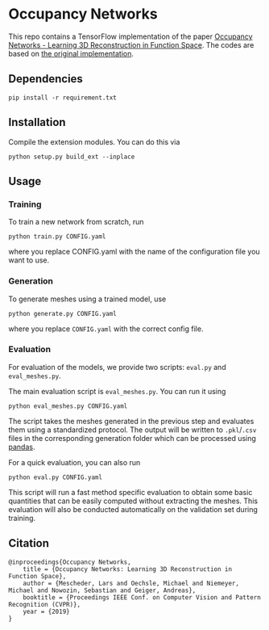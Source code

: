# Occupancy Networks
This repo contains a TensorFlow implementation of the paper [Occupancy Networks - Learning 3D Reconstruction in Function Space](https://avg.is.tuebingen.mpg.de/publications/occupancy-networks). The codes are based on [the original implementation](https://github.com/autonomousvision/occupancy_networks).


## Dependencies
```
pip install -r requirement.txt
```
## Installation
Compile the extension modules. You can do this via
```
python setup.py build_ext --inplace
```
## Usage
### Training
To train a new network from scratch, run
```
python train.py CONFIG.yaml
```
where you replace CONFIG.yaml with the name of the configuration file you want to use.

### Generation
To generate meshes using a trained model, use
```
python generate.py CONFIG.yaml
```
where you replace `CONFIG.yaml` with the correct config file.

### Evaluation
For evaluation of the models, we provide two scripts: `eval.py` and `eval_meshes.py`.

The main evaluation script is `eval_meshes.py`.
You can run it using
```
python eval_meshes.py CONFIG.yaml
```
The script takes the meshes generated in the previous step and evaluates them using a standardized protocol.
The output will be written to `.pkl`/`.csv` files in the corresponding generation folder which can be processed using [pandas](https://pandas.pydata.org/).

For a quick evaluation, you can also run
```
python eval.py CONFIG.yaml
```
This script will run a fast method specific evaluation to obtain some basic quantities that can be easily computed without extracting the meshes.
This evaluation will also be conducted automatically on the validation set during training.

## Citation
    @inproceedings{Occupancy Networks,
        title = {Occupancy Networks: Learning 3D Reconstruction in Function Space},
        author = {Mescheder, Lars and Oechsle, Michael and Niemeyer, Michael and Nowozin, Sebastian and Geiger, Andreas},
        booktitle = {Proceedings IEEE Conf. on Computer Vision and Pattern Recognition (CVPR)},
        year = {2019}
    }

